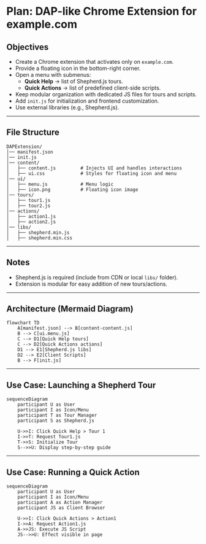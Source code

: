 # Plan: DAP-like Chrome Extension for example.com

## Objectives
- Create a Chrome extension that activates only on `example.com`.
- Provide a floating icon in the bottom-right corner.
- Open a menu with submenus:
  - **Quick Help** → list of Shepherd.js tours.
  - **Quick Actions** → list of predefined client-side scripts.
- Keep modular organization with dedicated JS files for tours and scripts.
- Add `init.js` for initialization and frontend customization.
- Use external libraries (e.g., Shepherd.js).

---

## File Structure
```
DAPExtension/
│── manifest.json
│── init.js
│── content/
│   ├── content.js         # Injects UI and handles interactions
│   ├── ui.css             # Styles for floating icon and menu
│── ui/
│   ├── menu.js            # Menu logic
│   ├── icon.png           # Floating icon image
│── tours/
│   ├── tour1.js
│   ├── tour2.js
│── actions/
│   ├── action1.js
│   ├── action2.js
│── libs/
│   ├── shepherd.min.js
│   ├── shepherd.min.css
```

---

## Notes
- Shepherd.js is required (include from CDN or local `libs/` folder).
- Extension is modular for easy addition of new tours/actions.

---

## Architecture (Mermaid Diagram)
```mermaid
flowchart TD
    A[manifest.json] --> B[content-content.js]
    B --> C[ui.menu.js]
    C --> D1[Quick Help tours]
    C --> D2[Quick Actions actions]
    D1 --> E1[Shepherd.js libs]
    D2 --> E2[Client Scripts]
    B --> F[init.js]
```

---

## Use Case: Launching a Shepherd Tour
```mermaid
sequenceDiagram
    participant U as User
    participant I as Icon/Menu
    participant T as Tour Manager
    participant S as Shepherd.js

    U->>I: Click Quick Help > Tour 1
    I->>T: Request Tour1.js
    T->>S: Initialize Tour
    S-->>U: Display step-by-step guide
```

---

## Use Case: Running a Quick Action
```mermaid
sequenceDiagram
    participant U as User
    participant I as Icon/Menu
    participant A as Action Manager
    participant JS as Client Browser

    U->>I: Click Quick Actions > Action1
    I->>A: Request Action1.js
    A->>JS: Execute JS Script
    JS-->>U: Effect visible in page
```